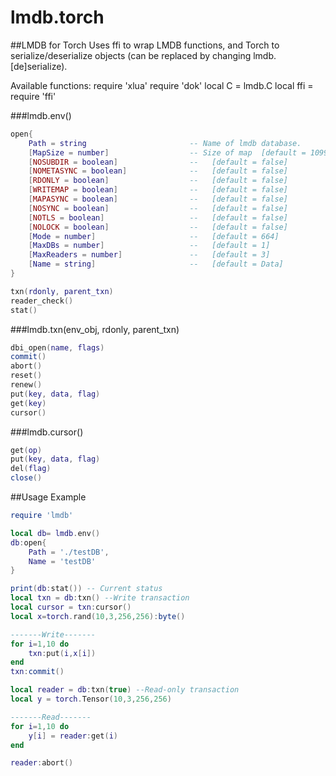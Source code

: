 # lmdb.torch
##LMDB for Torch
Uses ffi to wrap LMDB functions, and Torch to serialize/deserialize objects (can be replaced by changing lmdb.[de]serialize).

Available functions:
require 'xlua'
require 'dok'
local C = lmdb.C
local ffi = require 'ffi'




###lmdb.env()

```lua
open{
    Path = string                       -- Name of lmdb database.
    [MapSize = number]                  -- Size of map  [default = 1099511627776]
    [NOSUBDIR = boolean]                --   [default = false]
    [NOMETASYNC = boolean]              --   [default = false]
    [RDONLY = boolean]                  --   [default = false]
    [WRITEMAP = boolean]                --   [default = false]
    [MAPASYNC = boolean]                --   [default = false]
    [NOSYNC = boolean]                  --   [default = false]
    [NOTLS = boolean]                   --   [default = false]
    [NOLOCK = boolean]                  --   [default = false]
    [Mode = number]                     --   [default = 664]
    [MaxDBs = number]                   --   [default = 1]
    [MaxReaders = number]               --   [default = 3]
    [Name = string]                     --   [default = Data]
}

txn(rdonly, parent_txn)
reader_check()
stat()
```
###lmdb.txn(env_obj, rdonly, parent_txn)
```lua
dbi_open(name, flags)
commit()
abort()
reset()
renew()
put(key, data, flag)
get(key)
cursor() 
```
###lmdb.cursor()
```lua
get(op)
put(key, data, flag)
del(flag)
close()
```

##Usage Example
```lua
require 'lmdb'

local db= lmdb.env()
db:open{
    Path = './testDB',
    Name = 'testDB'
}

print(db:stat()) -- Current status
local txn = db:txn() --Write transaction
local cursor = txn:cursor()
local x=torch.rand(10,3,256,256):byte()

-------Write-------
for i=1,10 do
    txn:put(i,x[i])
end
txn:commit()

local reader = db:txn(true) --Read-only transaction
local y = torch.Tensor(10,3,256,256)

-------Read-------
for i=1,10 do
    y[i] = reader:get(i)
end

reader:abort()

```




